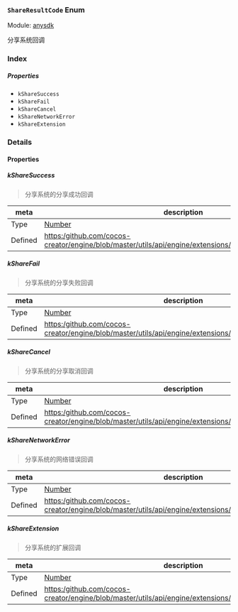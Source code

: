 ### `ShareResultCode` Enum



Module: [anysdk](../modules/anysdk.md)




分享系统回调

### Index

##### Properties

  - `kShareSuccess`
  - `kShareFail`
  - `kShareCancel`
  - `kShareNetworkError`
  - `kShareExtension`

### Details

#### Properties


##### kShareSuccess

> 分享系统的分享成功回调

| meta | description |
|------|-------------|
| Type | <a href="https://developer.mozilla.org/en/JavaScript/Reference/Global_Objects/Number" class="crosslink external" target="_blank">Number</a> |
| Defined | [https:/github.com/cocos-creator/engine/blob/master/utils/api/engine/extensions/anysdk/jsb_anysdk.js:2318](https:/github.com/cocos-creator/engine/blob/master/utils/api/engine/extensions/anysdk/jsb_anysdk.js#L2318) |



##### kShareFail

> 分享系统的分享失败回调

| meta | description |
|------|-------------|
| Type | <a href="https://developer.mozilla.org/en/JavaScript/Reference/Global_Objects/Number" class="crosslink external" target="_blank">Number</a> |
| Defined | [https:/github.com/cocos-creator/engine/blob/master/utils/api/engine/extensions/anysdk/jsb_anysdk.js:2325](https:/github.com/cocos-creator/engine/blob/master/utils/api/engine/extensions/anysdk/jsb_anysdk.js#L2325) |



##### kShareCancel

> 分享系统的分享取消回调

| meta | description |
|------|-------------|
| Type | <a href="https://developer.mozilla.org/en/JavaScript/Reference/Global_Objects/Number" class="crosslink external" target="_blank">Number</a> |
| Defined | [https:/github.com/cocos-creator/engine/blob/master/utils/api/engine/extensions/anysdk/jsb_anysdk.js:2332](https:/github.com/cocos-creator/engine/blob/master/utils/api/engine/extensions/anysdk/jsb_anysdk.js#L2332) |



##### kShareNetworkError

> 分享系统的网络错误回调

| meta | description |
|------|-------------|
| Type | <a href="https://developer.mozilla.org/en/JavaScript/Reference/Global_Objects/Number" class="crosslink external" target="_blank">Number</a> |
| Defined | [https:/github.com/cocos-creator/engine/blob/master/utils/api/engine/extensions/anysdk/jsb_anysdk.js:2339](https:/github.com/cocos-creator/engine/blob/master/utils/api/engine/extensions/anysdk/jsb_anysdk.js#L2339) |



##### kShareExtension

> 分享系统的扩展回调

| meta | description |
|------|-------------|
| Type | <a href="https://developer.mozilla.org/en/JavaScript/Reference/Global_Objects/Number" class="crosslink external" target="_blank">Number</a> |
| Defined | [https:/github.com/cocos-creator/engine/blob/master/utils/api/engine/extensions/anysdk/jsb_anysdk.js:2346](https:/github.com/cocos-creator/engine/blob/master/utils/api/engine/extensions/anysdk/jsb_anysdk.js#L2346) |


